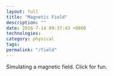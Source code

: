 ```yaml
---
layout: full
title: "Magnetic Field"
description: ""
date: 2016-7-14 09:37:43 +0800
technologies:
category: physical
tags:
permalink: "/field"
---
```

<div class="fr fixed top-2 right-2 bg-black-80 br4"><p class="measure helvetica lh-copy  ph3 white">Simulating a magnetic field. Click for fun.</p></div>

<canvas class="w-100 h-100" resize="true" id="myCanvas" style="background:#FFFFFF"></canvas>

<script type="text/javascript" src="{{site.baseurl}}/js/paper-full.js"></script>
<script type="text/paperscript" canvas="myCanvas">

var activeConfig = 1;
var totalConfigs = 100;

var nav = 0;
var numHor;
var numVert;
var from = new Point(0,0);
var to;
var count;
var thickness = 40;
var pink = '#EB005A'
var blue = '#009dec'

var yellow = '#FFFF00'
generate();

function generate(){
    if (activeConfig==1){
        thickness = 4;
        numHor = 20;
        numVert = 10;
        to = [20, 20];
        color = blue;

    }
    else if (activeConfig>1){
        thickness = Math.floor((Math.random() * 26))
        numHor = Math.floor((Math.random() * 20) + 10);
        numVert = Math.floor((Math.random() * 15) + 5);

        var bracket = Math.floor(Math.random*3)

        if (bracket > 2){
        var x = Math.floor((Math.random() * 800));
        var y = Math.floor((Math.random() * 1000));
        } else if (bracket > 1){
        var x = Math.floor((Math.random() * 400));
        var y = Math.floor((Math.random() * 300));
        } else {
        var x = Math.floor((Math.random() * 100)+2);
        var y = Math.floor((Math.random() * 100)+2);
        }

        to = (x, y);
        var redRandom = Math.random()
        var blueRandom = Math.random()
        var greenRandom = Math.random()
        color = new Color(redRandom, greenRandom, blueRandom);
    }
    else if (activeConfig==3){
        thickness = 1;
        numHor = 10;
        numVert = 10;
        to = (0, 3000);
        color = blue;
    }
    else if (activeConfig==3){
        thickness = 35;
        numHor = 20;
        numVert = 10;
        to = (75, 75);
        color = blue;
    }
    else if (activeConfig==5){
        thickness = 1;
        numHor = 20;
        numVert = 10;
        to = (20, 600);
        color = pink;
    }
    else if (activeConfig==6){
        thickness = Math.floor((Math.random() * 30) + 1)
        numHor = Math.floor((Math.random() * 10) + 10);
        numVert = Math.floor((Math.random() * 12) + 5);
        var x = Math.floor((Math.random() * 80) + 20);
        var y = Math.floor((Math.random() * 40) + 20);
        to = (x, y);
        color = blue;
    }


    count = numHor * numVert;
    var line = new Path.Line(from, to);

    line.style = {strokeColor : color, strokeWidth : thickness, strokeCap : 'round'};
    var symbol = new Symbol(line);
    for (var i = 0; i< numHor; i++){
        for (var j = 0; j< numVert; j++){
           var instance = symbol.place();
             instance.position.x = (view.size.width-nav)/numHor * i + view.size.width/40 +nav;
             instance.position.y = view.size.height/numVert * j + view.size.height/20;
        }
    }
}

function onMouseMove(event){
    for (var i = 0; i < count; i++) {
        var item = project.activeLayer.children[i];
        var vector = event.point - item.position;
        var prevVector = event.lastPoint - item.position;
        item.rotate(vector.angle-prevVector.angle, item.position);
    }
}

//kinda cool but not what I want
// function onResize(){
//     for (var i = 0; i < count; i++) {
//         var item = project.activeLayer.children[i];
//         item.position.y = view.size.width/numVert * i/numHor + 30
//     }
// }

function onMouseDown(event) {
    activeConfig++;
    if (activeConfig>totalConfigs){
        activeConfig = 1;
    }
    project.activeLayer.removeChildren();
    generate();
}

function onResize(event){
   project.activeLayer.removeChildren();
   generate();
}


</script>
